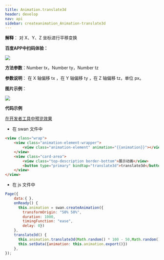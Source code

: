 ```yaml
---
title: Animation.translate3d
header: develop
nav: api
sidebar: createanimation_Animation-translate3d
---
```

 

**解释**： 对 X、Y、Z 坐标进行平移变换

**百度APP中扫码体验：**

<img src="https://b.bdstatic.com/miniapp/assets/images/doc_demo/translate3d.png"  class="demo-qrcode-image" />

**方法参数**：Number tx，Number ty，Number tz 

**参数说明**： 在 X 轴偏移 tx ，在 Y 轴偏移 ty ，在 Z 轴偏移 tz，单位 px。

**图片示例**：

<div class="m-doc-custom-examples">
    <div class="m-doc-custom-examples-correct">
        <img src="https://b.bdstatic.com/miniapp/image/translate3d.gif">
    </div>
    <div class="m-doc-custom-examples-correct">
        <img src=" ">
    </div>
    <div class="m-doc-custom-examples-correct">
        <img src=" ">
    </div>     
</div>

**代码示例**

<a href="swanide://fragment/90dfd1038c8a49c6b92de921d43e555b1574217718126" title="在开发者工具中预览效果" target="_self">在开发者工具中预览效果</a>

* 在 swan 文件中

```html
<view class="wrap">
    <view class="animation-element-wrapper">
        <view class="animation-element" animation="{{animation}}"></view>
    </view>
    <view class="card-area">
        <view class="top-description border-bottom">展示动画</view>
        <button type="primary" bindtap="translate3d">translate3d</button>
    </view>
</view>
```
* 在 js 文件中

```js
Page({
    data:{ },
    onReady() {
      this.animation = swan.createAnimation({
        transformOrigin: "50% 50%",
        duration: 1000,
        timingFunction: "ease",
        delay: 0})
    },
    translate3d() {
      this.animation.translate3d(Math.random() * 100 - 50,Math.random() * 100 - 50,Math.random() * 100 - 50).step()
      this.setData({animation: this.animation.export()})
    },
});
```
